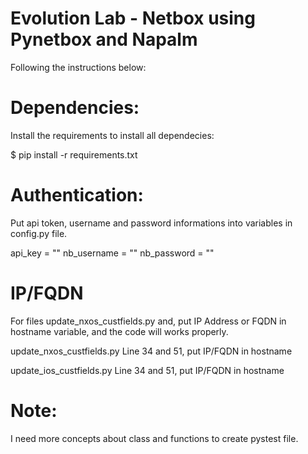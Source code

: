 # Evolution Lab - Netbox using Pynetbox and Napalm

Following the instructions below:


# Dependencies:

Install the requirements to install all dependecies:

$ pip install -r requirements.txt



# Authentication:

Put api token, username and password informations into variables in config.py file.

api_key = ""
nb_username = ""
nb_password = ""


# IP/FQDN

For files update_nxos_custfields.py and, put IP Address or FQDN in hostname variable, and the code will works properly.

update_nxos_custfields.py
Line 34 and 51, put IP/FQDN in hostname

update_ios_custfields.py
Line 34 and 51, put IP/FQDN in hostname


# Note:
I need more concepts about class and functions to create pystest file.
